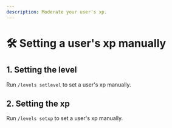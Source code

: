 ```yaml
---
description: Moderate your user's xp.
---
```


# 🛠 Setting a user's xp manually

## 1. Setting the level

Run `/levels setlevel` to set a user's xp manually.

## 2. Setting the xp

Run `/levels setxp` to set a user's xp manually.
